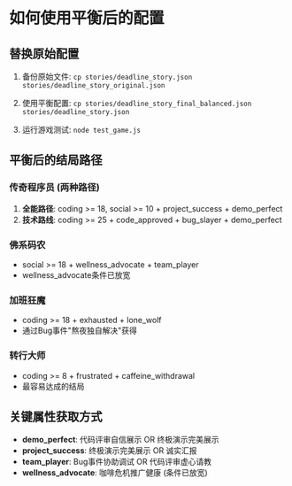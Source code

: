 # 如何使用平衡后的配置

## 替换原始配置
1. 备份原始文件:
   `cp stories/deadline_story.json stories/deadline_story_original.json`

2. 使用平衡配置:
   `cp stories/deadline_story_final_balanced.json stories/deadline_story.json`

3. 运行游戏测试:
   `node test_game.js`

## 平衡后的结局路径

### 传奇程序员 (两种路径)
1. **全能路径**: coding >= 18, social >= 10 + project_success + demo_perfect
2. **技术路线**: coding >= 25 + code_approved + bug_slayer + demo_perfect

### 佛系码农
- social >= 18 + wellness_advocate + team_player
- wellness_advocate条件已放宽

### 加班狂魔  
- coding >= 18 + exhausted + lone_wolf
- 通过Bug事件"熬夜独自解决"获得

### 转行大师
- coding >= 8 + frustrated + caffeine_withdrawal  
- 最容易达成的结局

## 关键属性获取方式

- **demo_perfect**: 代码评审自信展示 OR 终极演示完美展示
- **project_success**: 终极演示完美展示 OR 诚实汇报 
- **team_player**: Bug事件协助调试 OR 代码评审虚心请教
- **wellness_advocate**: 咖啡危机推广健康 (条件已放宽)
